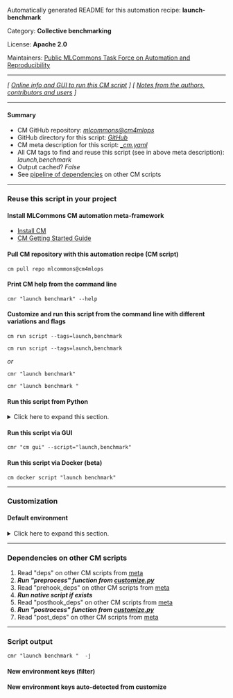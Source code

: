 Automatically generated README for this automation recipe: **launch-benchmark**

Category: **Collective benchmarking**

License: **Apache 2.0**

Maintainers: [Public MLCommons Task Force on Automation and Reproducibility](https://github.com/mlcommons/ck/blob/master/docs/taskforce.md)

---
*[ [Online info and GUI to run this CM script](https://access.cknowledge.org/playground/?action=scripts&name=launch-benchmark,5dc7662804bc4cad) ] [ [Notes from the authors, contributors and users](README-extra.md) ]*

---
#### Summary

* CM GitHub repository: *[mlcommons@cm4mlops](https://github.com/mlcommons/cm4mlops/tree/dev)*
* GitHub directory for this script: *[GitHub](https://github.com/mlcommons/cm4mlops/tree/dev/script/launch-benchmark)*
* CM meta description for this script: *[_cm.yaml](_cm.yaml)*
* All CM tags to find and reuse this script (see in above meta description): *launch,benchmark*
* Output cached? *False*
* See [pipeline of dependencies](#dependencies-on-other-cm-scripts) on other CM scripts


---
### Reuse this script in your project

#### Install MLCommons CM automation meta-framework

* [Install CM](https://access.cknowledge.org/playground/?action=install)
* [CM Getting Started Guide](https://github.com/mlcommons/ck/blob/master/docs/getting-started.md)

#### Pull CM repository with this automation recipe (CM script)

```cm pull repo mlcommons@cm4mlops```

#### Print CM help from the command line

````cmr "launch benchmark" --help````

#### Customize and run this script from the command line with different variations and flags

`cm run script --tags=launch,benchmark`

`cm run script --tags=launch,benchmark `

*or*

`cmr "launch benchmark"`

`cmr "launch benchmark " `


#### Run this script from Python

<details>
<summary>Click here to expand this section.</summary>

```python

import cmind

r = cmind.access({'action':'run'
                  'automation':'script',
                  'tags':'launch,benchmark'
                  'out':'con',
                  ...
                  (other input keys for this script)
                  ...
                 })

if r['return']>0:
    print (r['error'])

```

</details>


#### Run this script via GUI

```cmr "cm gui" --script="launch,benchmark"```

#### Run this script via Docker (beta)

`cm docker script "launch benchmark" `

___
### Customization

#### Default environment

<details>
<summary>Click here to expand this section.</summary>

These keys can be updated via `--env.KEY=VALUE` or `env` dictionary in `@input.json` or using script flags.


</details>

___
### Dependencies on other CM scripts


  1. Read "deps" on other CM scripts from [meta](https://github.com/mlcommons/cm4mlops/tree/dev/script/launch-benchmark/_cm.yaml)
  1. ***Run "preprocess" function from [customize.py](https://github.com/mlcommons/cm4mlops/tree/dev/script/launch-benchmark/customize.py)***
  1. Read "prehook_deps" on other CM scripts from [meta](https://github.com/mlcommons/cm4mlops/tree/dev/script/launch-benchmark/_cm.yaml)
  1. ***Run native script if exists***
  1. Read "posthook_deps" on other CM scripts from [meta](https://github.com/mlcommons/cm4mlops/tree/dev/script/launch-benchmark/_cm.yaml)
  1. ***Run "postrocess" function from [customize.py](https://github.com/mlcommons/cm4mlops/tree/dev/script/launch-benchmark/customize.py)***
  1. Read "post_deps" on other CM scripts from [meta](https://github.com/mlcommons/cm4mlops/tree/dev/script/launch-benchmark/_cm.yaml)

___
### Script output
`cmr "launch benchmark "  -j`
#### New environment keys (filter)

#### New environment keys auto-detected from customize
